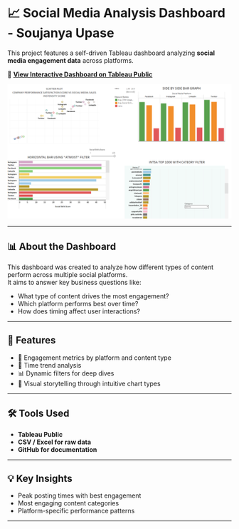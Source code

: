 # 📈 Social Media Analysis Dashboard - Soujanya Upase

This project features a self-driven Tableau dashboard analyzing **social media engagement data** across platforms.

🔗 **[View Interactive Dashboard on Tableau Public](https://public.tableau.com/app/profile/soujanya.upase/viz/SOCIALMEDIAANALYSIS-SOUJANYAUPASE/SOCIALMEDIAANALYSIS?publish=yes)**

![Social Media Analysis](images/socialmedia-preview.png)

---

## 📊 About the Dashboard

This dashboard was created to analyze how different types of content perform across multiple social platforms.  
It aims to answer key business questions like:

- What type of content drives the most engagement?
- Which platform performs best over time?
- How does timing affect user interactions?

---

## 📌 Features
- 🧮 Engagement metrics by platform and content type
- 📆 Time trend analysis
- 📊 Dynamic filters for deep dives
- 🌈 Visual storytelling through intuitive chart types

---

## 🛠️ Tools Used
- **Tableau Public**
- **CSV / Excel for raw data**
- **GitHub for documentation**

---

## 💡 Key Insights
- Peak posting times with best engagement
- Most engaging content categories
- Platform-specific performance patterns

---
